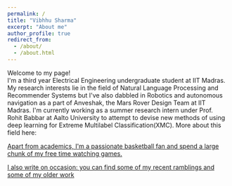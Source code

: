 ```yaml
---
permalink: /
title: "Vibhhu Sharma"
excerpt: "About me"
author_profile: true
redirect_from: 
  - /about/
  - /about.html
---
```


Welcome to my page! <br>
I'm a third year Electrical Engineering undergraduate student at IIT Madras. My research interests lie in the field of Natural Language Processing and Recommender Systems but I've also dabbled in Robotics and autonomous navigation as a part of Anveshak, the Mars Rover Design Team at IIT Madras. I'm currently working as a summer research intern under Prof. Rohit Babbar at Aalto University to attempt to devise new methods of using deep learning for Extreme Multilabel Classification(XMC). More about this field here: <a href="http://manikvarma.org/downloads/XC/XMLRepository.html" title="XMC Repository">
<br>

Apart from academics, I'm a passionate basketball fan and spend a large chunk of my free time watching games.
<br>

I also write on occasion: you can find some of my recent ramblings <a href="https://www.t5eiitm.org/author/vibhhu-sharma/" title="here"> and some of my older work <a href="https://medium.com/@vibhhusharma2012" title="here">
